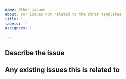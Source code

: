 ```yaml
---
name: Other issues
about: For issues not related to the other templates
title: ''
labels: ''
assignees: ''

---
```


## Describe the issue
<!-- A clear and concise description of the issue. -->

## Any existing issues this is related to
<!-- List any issues  this is related to -->